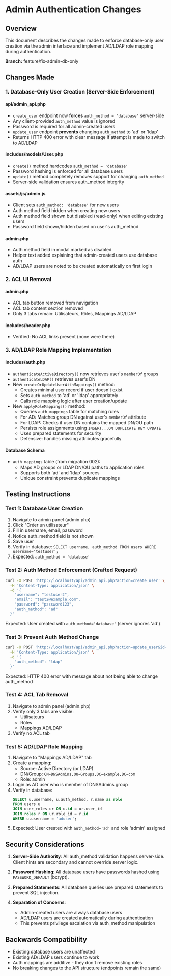 # Admin Authentication Changes

## Overview
This document describes the changes made to enforce database-only user creation via the admin interface and implement AD/LDAP role mapping during authentication.

**Branch:** feature/fix-admin-db-only

## Changes Made

### 1. Database-Only User Creation (Server-Side Enforcement)

#### api/admin_api.php
- `create_user` endpoint now **forces** `auth_method = 'database'` server-side
- Any client-provided `auth_method` value is ignored
- Password is required for all admin-created users
- `update_user` endpoint **prevents** changing `auth_method` to 'ad' or 'ldap'
- Returns HTTP 400 error with clear message if attempt is made to switch to AD/LDAP

#### includes/models/User.php
- `create()` method hardcodes `auth_method = 'database'`
- Password hashing is enforced for all database users
- `update()` method completely removes support for changing `auth_method`
- Server-side validation ensures auth_method integrity

#### assets/js/admin.js
- Client sets `auth_method: 'database'` for new users
- Auth method field hidden when creating new users
- Auth method field shown but disabled (read-only) when editing existing users
- Password field shown/hidden based on user's auth_method

#### admin.php
- Auth method field in modal marked as disabled
- Helper text added explaining that admin-created users use database auth
- AD/LDAP users are noted to be created automatically on first login

### 2. ACL UI Removal

#### admin.php
- ACL tab button removed from navigation
- ACL tab content section removed
- Only 3 tabs remain: Utilisateurs, Rôles, Mappings AD/LDAP

#### includes/header.php
- Verified: No ACL links present (none were there)

### 3. AD/LDAP Role Mapping Implementation

#### includes/auth.php
- `authenticateActiveDirectory()` now retrieves user's `memberOf` groups
- `authenticateLDAP()` retrieves user's DN
- New `createOrUpdateUserWithMappings()` method:
  - Creates minimal user record if user doesn't exist
  - Sets `auth_method` to 'ad' or 'ldap' appropriately
  - Calls role mapping logic after user creation/update
- New `applyRoleMappings()` method:
  - Queries `auth_mappings` table for matching rules
  - For AD: Matches group DN against user's `memberOf` attribute
  - For LDAP: Checks if user DN contains the mapped DN/OU path
  - Persists role assignments using `INSERT...ON DUPLICATE KEY UPDATE`
  - Uses prepared statements for security
  - Defensive: handles missing attributes gracefully

#### Database Schema
- `auth_mappings` table (from migration 002):
  - Maps AD groups or LDAP DN/OU paths to application roles
  - Supports both 'ad' and 'ldap' sources
  - Unique constraint prevents duplicate mappings

## Testing Instructions

### Test 1: Database User Creation
1. Navigate to admin panel (admin.php)
2. Click "Créer un utilisateur"
3. Fill in username, email, password
4. Notice auth_method field is not shown
5. Save user
6. Verify in database: `SELECT username, auth_method FROM users WHERE username='testuser';`
7. Expected: `auth_method = 'database'`

### Test 2: Auth Method Enforcement (Crafted Request)
```bash
curl -X POST 'http://localhost/api/admin_api.php?action=create_user' \
  -H 'Content-Type: application/json' \
  -d '{
    "username": "testuser2",
    "email": "test2@example.com",
    "password": "password123",
    "auth_method": "ad"
  }'
```
Expected: User created with `auth_method='database'` (server ignores 'ad')

### Test 3: Prevent Auth Method Change
```bash
curl -X POST 'http://localhost/api/admin_api.php?action=update_user&id=1' \
  -H 'Content-Type: application/json' \
  -d '{
    "auth_method": "ldap"
  }'
```
Expected: HTTP 400 error with message about not being able to change auth_method

### Test 4: ACL Tab Removal
1. Navigate to admin panel (admin.php)
2. Verify only 3 tabs are visible:
   - Utilisateurs
   - Rôles
   - Mappings AD/LDAP
3. Verify no ACL tab

### Test 5: AD/LDAP Role Mapping
1. Navigate to "Mappings AD/LDAP" tab
2. Create a mapping:
   - Source: Active Directory (or LDAP)
   - DN/Group: `CN=DNSAdmins,OU=Groups,DC=example,DC=com`
   - Role: admin
3. Login as AD user who is member of DNSAdmins group
4. Verify in database:
   ```sql
   SELECT u.username, u.auth_method, r.name as role
   FROM users u
   JOIN user_roles ur ON u.id = ur.user_id
   JOIN roles r ON ur.role_id = r.id
   WHERE u.username = 'aduser';
   ```
5. Expected: User created with `auth_method='ad'` and role 'admin' assigned

## Security Considerations

1. **Server-Side Authority**: All auth_method validation happens server-side. Client hints are secondary and cannot override server logic.

2. **Password Hashing**: All database users have passwords hashed using `PASSWORD_DEFAULT` (bcrypt).

3. **Prepared Statements**: All database queries use prepared statements to prevent SQL injection.

4. **Separation of Concerns**: 
   - Admin-created users are always database users
   - AD/LDAP users are created automatically during authentication
   - This prevents privilege escalation via auth_method manipulation

## Backwards Compatibility

- Existing database users are unaffected
- Existing AD/LDAP users continue to work
- Auth mappings are additive - they don't remove existing roles
- No breaking changes to the API structure (endpoints remain the same)
